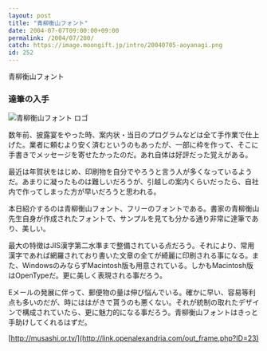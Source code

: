 ```yaml
---
layout: post
title: "青柳衡山フォント"
date: 2004-07-07T09:00:00+09:00
permalink: /2004/07/200/
catch: https://image.moongift.jp/intro/20040705-aoyanagi.png
id: 252
---
```

青柳衡山フォント  
<!--more-->

### 達筆の入手
  

![青柳衡山フォント ロゴ](https://image.moongift.jp/intro/20040705-aoyanagi.png "青柳衡山フォント ロゴ")

  

数年前、披露宴をやった時、案内状・当日のプログラムなどは全て手作業で仕上げた。業者に頼むより安く済むというのもあったが、一部に枠を作って、そこに手書きでメッセージを寄せたかったのだ。あれ自体は好評だった覚えがある。

  

最近は年賀状をはじめ、印刷物を自分でやろうと言う人が多くなっているようだ。あまりに凝ったものは難しいだろうが、引越しの案内くらいだったら、自社内で作ってしまった方が早いだろうと思われる。

  

本日紹介するのは青柳衡山フォント、フリーのフォントである。書家の青柳衡山先生自身が作成されたフォントで、サンプルを見ても分かる通り非常に達筆であり、美しい。

  

最大の特徴はJIS漢字第二水準まで整備されている点だろう。それにより、常用漢字であれば網羅されており書いた文章の全てが綺麗に印刷される事になる。また、WindowsのみならずMacintosh版も用意されている。しかもMacintosh版はOpenTypeだ。更に美しく表現される事だろう。

  

Eメールの発展に伴って、郵便物の量は伸び悩んでいる。確かに早い、容易等利点も多いのだが、時にははがきで貰うのも悪くない。それが統制の取れたデザインで構成されていたら、更に魅力的になる事だろう。青柳衡山フォントはきっと手助けしてくれるはずだ。

  

[http://musashi.or.tv/](http://link.openalexandria.com/out_frame.php?ID=23)

